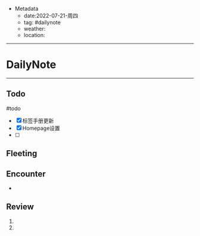 * Metadata
	* date:2022-07-21-周四
	* tag: #dailynote 
	* weather:
	* location:
--- 
# DailyNote
--- 
## Todo
#todo
- [x] 标签手册更新
- [x] Homepage设置
- [ ] 

## Fleeting


## Encounter
* 

## Review
1. 
2. 